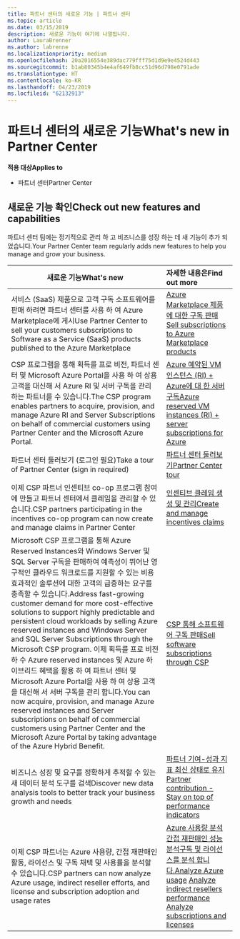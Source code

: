 ```yaml
---
title: 파트너 센터의 새로운 기능 | 파트너 센터
ms.topic: article
ms.date: 03/15/2019
description: 새로운 기능이 여기에 나열됩니다.
author: LauraBrenner
ms.author: labrenne
ms.localizationpriority: medium
ms.openlocfilehash: 20a2016554e389dac779fff75d1d9e9e4524d443
ms.sourcegitcommit: b1ab80345b4e4af649fb8cc51d96d798e0791ade
ms.translationtype: HT
ms.contentlocale: ko-KR
ms.lasthandoff: 04/23/2019
ms.locfileid: "62132913"
---
```

# <a name="whats-new-in-partner-center"></a><span data-ttu-id="27f2f-103">파트너 센터의 새로운 기능</span><span class="sxs-lookup"><span data-stu-id="27f2f-103">What's new in Partner Center</span></span>

<span data-ttu-id="27f2f-104">**적용 대상**</span><span class="sxs-lookup"><span data-stu-id="27f2f-104">**Applies to**</span></span>

-  <span data-ttu-id="27f2f-105">파트너 센터</span><span class="sxs-lookup"><span data-stu-id="27f2f-105">Partner Center</span></span>

## <a name="check-out-new-features-and-capabilities"></a><span data-ttu-id="27f2f-106">새로운 기능 확인</span><span class="sxs-lookup"><span data-stu-id="27f2f-106">Check out new features and capabilities</span></span> 

<span data-ttu-id="27f2f-107">파트너 센터 팀에는 정기적으로 관리 하 고 비즈니스를 성장 하는 데 새 기능이 추가 되었습니다.</span><span class="sxs-lookup"><span data-stu-id="27f2f-107">Your Partner Center team regularly adds new features to help you manage and grow your business.</span></span>


|<span data-ttu-id="27f2f-108">**새로운 기능**</span><span class="sxs-lookup"><span data-stu-id="27f2f-108">**What's new**</span></span>   |<span data-ttu-id="27f2f-109">**자세한 내용은**</span><span class="sxs-lookup"><span data-stu-id="27f2f-109">**Find out more**</span></span>   |
|----------------------|:-----------------|
|<span data-ttu-id="27f2f-110">서비스 (SaaS) 제품으로 고객 구독 소프트웨어를 판매 하려면 파트너 센터를 사용 하 여 Azure Marketplace에 게시</span><span class="sxs-lookup"><span data-stu-id="27f2f-110">Use Partner Center to sell your customers subscriptions to Software as a Service (SaaS) products published to the Azure Marketplace</span></span>  | [<span data-ttu-id="27f2f-111">Azure Marketplace 제품에 대한 구독 판매</span><span class="sxs-lookup"><span data-stu-id="27f2f-111">Sell subscriptions to Azure Marketplace products</span></span>](sell-marketplace-products.md)|
|<span data-ttu-id="27f2f-112">CSP 프로그램을 통해 획득를 프로 비전, 파트너 센터 및 Microsoft Azure Portal을 사용 하 여 상용 고객을 대신해 서 Azure RI 및 서버 구독을 관리 하는 파트너를 수 있습니다.</span><span class="sxs-lookup"><span data-stu-id="27f2f-112">The CSP program enables partners to acquire, provision, and manage Azure RI and Server Subscriptions on behalf of commercial customers using Partner Center and the Microsoft Azure Portal.</span></span>|[<span data-ttu-id="27f2f-113">Azure 예약된 VM 인스턴스 (RI) + Azure에 대 한 서버 구독</span><span class="sxs-lookup"><span data-stu-id="27f2f-113">Azure reserved VM instances (RI) + server subscriptions for Azure</span></span>](azure-ri-server-subscriptions.md)|
|<span data-ttu-id="27f2f-114">파트너 센터 둘러보기 (로그인 필요)</span><span class="sxs-lookup"><span data-stu-id="27f2f-114">Take a tour of Partner Center (sign in required)</span></span>|[<span data-ttu-id="27f2f-115">파트너 센터 둘러보기</span><span class="sxs-lookup"><span data-stu-id="27f2f-115">Partner Center tour</span></span>](https://partnercenter.microsoft.com/pcv/redirect?authenticate=true&redirect=%2Fdashboard%2Foverview)|
|<span data-ttu-id="27f2f-116">이제 CSP 파트너 인센티브 co-op 프로그램 참여에 만들고 파트너 센터에서 클레임을 관리할 수 있습니다.</span><span class="sxs-lookup"><span data-stu-id="27f2f-116">CSP partners participating in the incentives co-op program can now create and manage claims in Partner Center</span></span>|[<span data-ttu-id="27f2f-117">인센티브 클레임 생성 및 관리</span><span class="sxs-lookup"><span data-stu-id="27f2f-117">Create and manage incentives claims</span></span>](create-incentives-claims.md)|
|<span data-ttu-id="27f2f-118">Microsoft CSP 프로그램을 통해 Azure Reserved Instances와 Windows Server 및 SQL Server 구독을 판매하여 예측성이 뛰어난 영구적인 클라우드 워크로드를 지원할 수 있는 비용 효과적인 솔루션에 대한 고객의 급증하는 요구를 충족할 수 있습니다.</span><span class="sxs-lookup"><span data-stu-id="27f2f-118">Address fast-growing customer demand for more cost-effective solutions to support highly predictable and persistent cloud workloads by selling Azure reserved instances and Windows Server and SQL Server Subscriptions through the Microsoft CSP program.</span></span> <span data-ttu-id="27f2f-119">이제 획득를 프로 비전 하 수 Azure reserved instances 및 Azure 하이브리드 혜택을 활용 하 여 파트너 센터 및 Microsoft Azure Portal을 사용 하 여 상용 고객을 대신해 서 서버 구독을 관리 합니다.</span><span class="sxs-lookup"><span data-stu-id="27f2f-119">You can now acquire, provision, and manage Azure reserved instances and Server subscriptions on behalf of commercial customers using Partner Center and the Microsoft Azure Portal by taking advantage of the Azure Hybrid Benefit.</span></span>|[<span data-ttu-id="27f2f-120">CSP 통해 소프트웨어 구독 판매</span><span class="sxs-lookup"><span data-stu-id="27f2f-120">Sell software subscriptions through CSP</span></span>](csp-software-subscriptions.md)|
|<span data-ttu-id="27f2f-121">비즈니스 성장 및 요구를 정확하게 추적할 수 있는 새 데이터 분석 도구를 검색</span><span class="sxs-lookup"><span data-stu-id="27f2f-121">Discover new data analysis tools to better track your business growth and needs</span></span>| [<span data-ttu-id="27f2f-122">파트너 기여-성과 지표 최신 상태로 유지</span><span class="sxs-lookup"><span data-stu-id="27f2f-122">Partner contribution - Stay on top of performance indicators</span></span>](partner-contributions.md)|
|<span data-ttu-id="27f2f-123">이제 CSP 파트너는 Azure 사용량, 간접 재판매인 활동, 라이선스 및 구독 채택 및 사용률을 분석할 수 있습니다.</span><span class="sxs-lookup"><span data-stu-id="27f2f-123">CSP partners can now analyze Azure usage, indirect reseller efforts, and license and subscription adoption and usage rates</span></span>|<span data-ttu-id="27f2f-124">[Azure 사용량 분석](analyze-azure-usage.md)[간접 재판매인 성능 분석](Analyze-indirect-resellers.md)[구독 및 라이선스를 분석 합니다.](analyze-subscriptions-licenses.md)</span><span class="sxs-lookup"><span data-stu-id="27f2f-124">[Analyze Azure usage](analyze-azure-usage.md)  [Analyze indirect resellers performance](Analyze-indirect-resellers.md)    [Analyze subscriptions and licenses](analyze-subscriptions-licenses.md)</span></span>|

